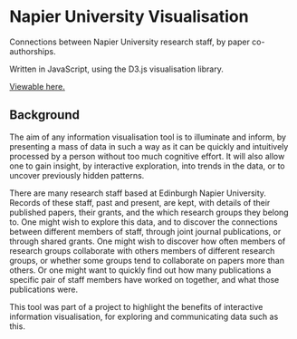# Napier University Visualisation

Connections between Napier University research staff, by paper co-authorships.

Written in JavaScript, using the D3.js visualisation library.

[Viewable here.](https://apmeehan.github.io/napier-visualisation/)

## Background

The aim of any information visualisation tool is to illuminate and inform, by presenting a mass of data in such a way as it can be quickly and intuitively processed by a person without too much cognitive effort. It will also allow one to gain insight, by interactive exploration, into trends in the data, or to uncover previously hidden patterns.

There are many research staff based at Edinburgh Napier University. Records of these staff, past and present, are kept, with details of their published papers, their grants, and the which research groups they belong to. One might wish to explore this data, and to discover the connections between different members of staff, through joint journal publications, or through shared grants. One might wish to discover how often members of research groups collaborate with others members of different research groups, or whether some groups tend to collaborate on papers more than others. Or one might want to quickly find out how many publications a specific pair of staff members have worked on together, and what those publications were.

This tool was part of a project to highlight the benefits of interactive information visualisation, for exploring and communicating data such as this.
